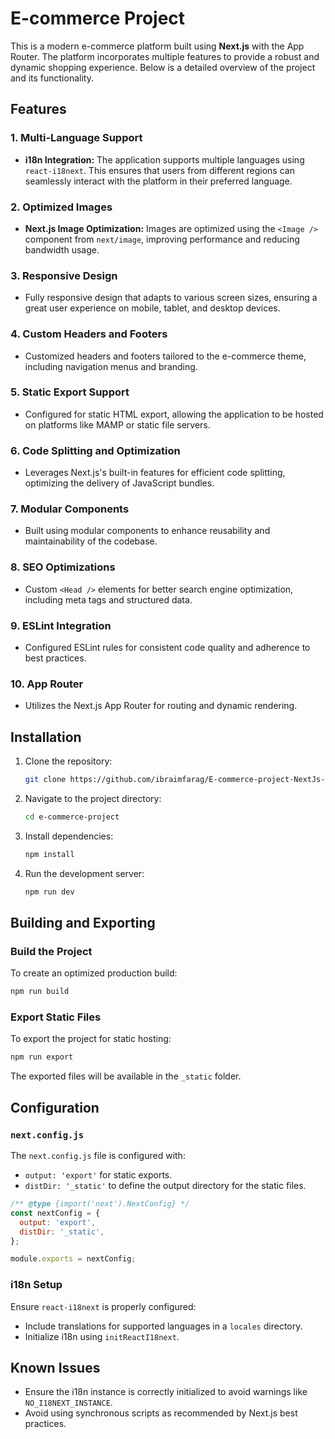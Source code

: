 # E-commerce Project

This is a modern e-commerce platform built using **Next.js** with the App Router. The platform incorporates multiple features to provide a robust and dynamic shopping experience. Below is a detailed overview of the project and its functionality.

## Features

### 1. Multi-Language Support
- **i18n Integration:** The application supports multiple languages using `react-i18next`. This ensures that users from different regions can seamlessly interact with the platform in their preferred language.

### 2. Optimized Images
- **Next.js Image Optimization:** Images are optimized using the `<Image />` component from `next/image`, improving performance and reducing bandwidth usage.

### 3. Responsive Design
- Fully responsive design that adapts to various screen sizes, ensuring a great user experience on mobile, tablet, and desktop devices.

### 4. Custom Headers and Footers
- Customized headers and footers tailored to the e-commerce theme, including navigation menus and branding.

### 5. Static Export Support
- Configured for static HTML export, allowing the application to be hosted on platforms like MAMP or static file servers.

### 6. Code Splitting and Optimization
- Leverages Next.js's built-in features for efficient code splitting, optimizing the delivery of JavaScript bundles.

### 7. Modular Components
- Built using modular components to enhance reusability and maintainability of the codebase.

### 8. SEO Optimizations
- Custom `<Head />` elements for better search engine optimization, including meta tags and structured data.

### 9. ESLint Integration
- Configured ESLint rules for consistent code quality and adherence to best practices.

### 10. App Router
- Utilizes the Next.js App Router for routing and dynamic rendering.

## Installation

1. Clone the repository:
   ```bash
   git clone https://github.com/ibraimfarag/E-commerce-project-NextJs-1.git
   ```

2. Navigate to the project directory:
   ```bash
   cd e-commerce-project
   ```

3. Install dependencies:
   ```bash
   npm install
   ```

4. Run the development server:
   ```bash
   npm run dev
   ```

## Building and Exporting

### Build the Project
To create an optimized production build:
```bash
npm run build
```

### Export Static Files
To export the project for static hosting:
```bash
npm run export
```
The exported files will be available in the `_static` folder.


## Configuration

### `next.config.js`
The `next.config.js` file is configured with:
- `output: 'export'` for static exports.
- `distDir: '_static'` to define the output directory for the static files.

```javascript
/** @type {import('next').NextConfig} */
const nextConfig = {
  output: 'export',
  distDir: '_static',
};

module.exports = nextConfig;
```

### i18n Setup
Ensure `react-i18next` is properly configured:
- Include translations for supported languages in a `locales` directory.
- Initialize i18n using `initReactI18next`.

## Known Issues
- Ensure the i18n instance is correctly initialized to avoid warnings like `NO_I18NEXT_INSTANCE`.
- Avoid using synchronous scripts as recommended by Next.js best practices.
